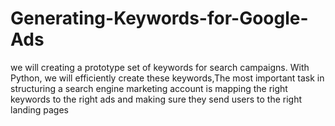 # Generating-Keywords-for-Google-Ads
we will creating a prototype set of keywords for search campaigns. With Python, we will efficiently create these keywords,The most important task in structuring a search engine marketing account is mapping the right keywords to the right ads and making sure they send users to the right landing pages
